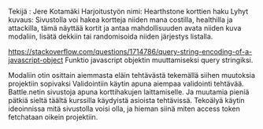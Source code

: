 Tekijä : Jere Kotamäki
Harjoitustyön nimi: Hearthstone korttien haku
Lyhyt kuvaus: Sivustolla voi hakea kortteja niiden mana costilla, healthilla ja attackilla, tämä näyttää kortit ja antaa mahdollisuuden avata niiden kuva modaliin, lisätä dekkiin tai randomisoida niiden järjestys listalla.

https://stackoverflow.com/questions/1714786/query-string-encoding-of-a-javascript-object
Funktio javascript objektin muuttamiseksi query stringiksi.

Modaliin otin osittain aiemmasta eläin tehtävästä tekemällä siihen muutoksia projektiin sopivaksi
Validointiin käytin apuna aiempaa validointi tehtävää.
Battle.netin sivustoja apuna korttihakujen laittamiselle.
Ja muutamia pieniä pätkiä sieltä täältä kurssilla käydyistä asioista tehtävissä.
Tekoälyä käytin ideoinnissa mitä sivustolla voisi olla, ja hieman siinä miten access token fetchataan oikein projektiin.
